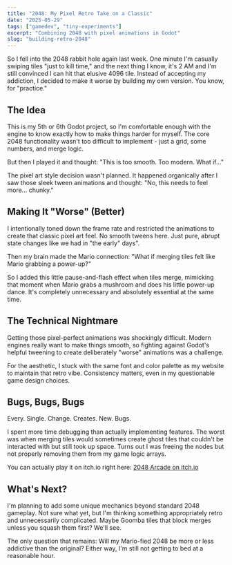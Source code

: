 ```yaml
---
title: "2048: My Pixel Retro Take on a Classic"
date: "2025-05-29"
tags: ["gamedev", "tiny-experiments"]
excerpt: "Combining 2048 with pixel animations in Godot"
slug: "building-retro-2048"
---
```


So I fell into the 2048 rabbit hole again last week. One minute I'm casually swiping tiles "just to kill time," and the next thing I know, it's 2 AM and I'm still convinced I can hit that elusive 4096 tile. Instead of accepting my addiction, I decided to make it worse by building my own version. You know, for "practice."

## The Idea

This is my 5th or 6th Godot project, so I'm comfortable enough with the engine to know exactly how to make things harder for myself. The core 2048 functionality wasn't too difficult to implement - just a grid, some numbers, and merge logic.

But then I played it and thought: "This is too smooth. Too modern. What if..."

The pixel art style decision wasn't planned. It happened organically after I saw those sleek tween animations and thought: "No, this needs to feel more... chunky."

## Making It "Worse" (Better)

I intentionally toned down the frame rate and restricted the animations to create that classic pixel art feel. No smooth tweens here. Just pure, abrupt state changes like we had in "the early" days".

Then my brain made the Mario connection: "What if merging tiles felt like Mario grabbing a power-up?"

So I added this little pause-and-flash effect when tiles merge, mimicking that moment when Mario grabs a mushroom and does his little power-up dance. It's completely unnecessary and absolutely essential at the same time.

## The Technical Nightmare

Getting those pixel-perfect animations was shockingly difficult. Modern engines really want to make things smooth, so fighting against Godot's helpful tweening to create deliberately "worse" animations was a challenge.

For the aesthetic, I stuck with the same font and color palette as my website to maintain that retro vibe. Consistency matters, even in my questionable game design choices.

## Bugs, Bugs, Bugs

Every. Single. Change. Creates. New. Bugs.

I spent more time debugging than actually implementing features. The worst was when merging tiles would sometimes create ghost tiles that couldn't be interacted with but still took up space. Turns out I was freeing the nodes but not properly removing them from my game logic arrays.

You can actually play it on itch.io right here: [2048 Arcade on itch.io](https://cmdplusdaan.itch.io/2048-arcade)

## What's Next?

I'm planning to add some unique mechanics beyond standard 2048 gameplay. Not sure what yet, but I'm thinking something appropriately retro and unnecessarily complicated. Maybe Goomba tiles that block merges unless you squash them first? We'll see.

The only question that remains: Will my Mario-fied 2048 be more or less addictive than the original? Either way, I'm still not getting to bed at a reasonable hour.